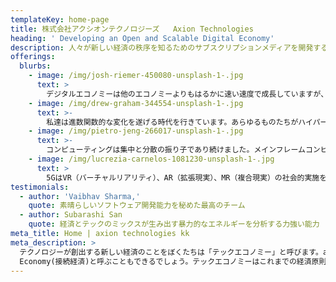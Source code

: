 ```yaml
---
templateKey: home-page
title: 株式会社アクシオンテクノロジーズ   Axion Technologies
heading: ' Developing an Open and Scalable Digital Economy'
description: 人々が新しい経済の秩序を知るためのサブスクリプションメディアを開発することで、社会を指数関数的に進歩させることが、アクシオンテクノロジーズの人々の使命です。
offerings:
  blurbs:
    - image: /img/josh-riemer-450080-unsplash-1-.jpg
      text: >
        デジタルエコノミーは他のエコノミーよりもはるかに速い速度で成長していますが、デジタルエコノミーが成長するにつれて、政府、民間セクター、および市民が確実にシンクロナイズするようにする方法を考え出すことが本当に重要です。
    - image: /img/drew-graham-344554-unsplash-1-.jpg
      text: >-
        私達は進数関数的な変化を遂げる時代を行きています。あらゆるものたちがハイパーコネクティッドな現代では、一つの変化が全く予想のできなかった新しい変化を引き起こすことになります。
    - image: /img/pietro-jeng-266017-unsplash-1-.jpg
      text: >-
        コンピューティングは集中と分散の振り子であり続けました。メインフレームコンピュータの集中、およびクライアントサーバーを介した分散を経験すると、その後はモバイルクライアントの台頭により、クラウドコンピューティングという強烈な集権化を経験しています。
    - image: /img/lucrezia-carnelos-1081230-unsplash-1-.jpg
      text: >
        5GはVR（バーチャルリアリティ）、AR（拡張現実）、MR（複合現実）の社会的実施を促進することが期待されています。使い方はゲームや娯楽だけでなく科学研究、医療、製品開発、そして小売の分野でも使うことができます。
testimonials:
  - author: 'Vaibhav Sharma,'
    quote: 素晴らしいソフトウェア開発能力を秘めた最高のチーム
  - author: Subarashi San
    quote: 経済とテックのミックスが生み出す暴力的なエネルギーを分析する力強い能力
meta_title: Home | axion technologies kk
meta_description: >
  テクノロジーが創出する新しい経済のことをぼくたちは「テックエコノミー」と呼びます。axionはこのテックエコノミーをめぐる予測と検討をするコミュニティです。これをネットワーク接続によりコンピューティングのちからに誰もがアクセス可能になったことに着目してConnected
  Economy(接続経済)と呼ぶこともできるでしょう。テックエコノミーはこれまでの経済原則を大きく裏切り、オールドエコノミーの制約が取り除かれ、固定概念から解放された新しいエコシステムを模索しています。そこではいままでばらばらに動いていたものたちがネットワークのひとつとなることで、コンピューティングパワーの活用可能性を獲得するのです。
---
```


